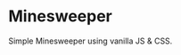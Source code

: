 # Minesweeper

<div align="center>


![cast](https://user-images.githubusercontent.com/58481800/191431419-aaf589bc-1fe2-4f85-b8db-e96013eb6eb5.gif)


</div>


Simple Minesweeper using vanilla JS & CSS.
